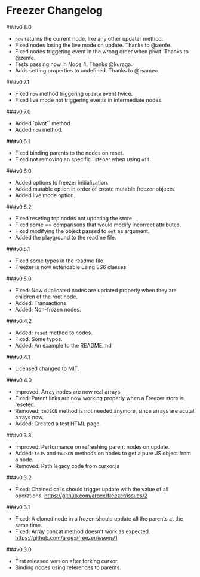 # Freezer Changelog
###v0.8.0
* `now` returns the current node, like any other updater method.
* Fixed nodes losing the live mode on update. Thanks to @zenfe.
* Fixed nodes triggering event in the wrong order when pivot. Thanks to @zenfe.
* Tests passing now in Node 4. Thanks @kuraga.
* Adds setting properties to undefined. Thanks to @rsamec. 

###v0.7.1
* Fixed `now` method triggering `update` event twice.
* Fixed live mode not triggering events in intermediate nodes.

###v0.7.0
* Added `pivot`` method.
* Added `now` method.

###v0.6.1
* Fixed binding parents to the nodes on reset.
* Fixed not removing an specific listener when using `off`.

###v0.6.0
* Added options to freezer initialization.
* Added mutable option in order of create mutable freezer objects.
* Added live mode option.

###v0.5.2
* Fixed reseting top nodes not updating the store
* Fixed some == comparisons that would modify incorrect attributes.
* Fixed modifying the object passed to `set` as argument.
* Added the playground to the readme file.

###v0.5.1
* Fixed some typos in the readme file
* Freezer is now extendable using ES6 classes

###v0.5.0
* Fixed: Now duplicated nodes are updated properly when they are children of the root node.
* Added: Transactions
* Added: Non-frozen nodes.

###v0.4.2
* Added: `reset` method to nodes.
* Fixed: Some typos.
* Added: An example to the README.md

###v0.4.1
* Licensed changed to MIT.

###v0.4.0
* Improved: Array nodes are now real arrays
* Fixed: Parent links are now working properly when a Freezer store is reseted.
* Removed: `toJSON` method is not needed anymore, since arrays are acutal arrays now.
* Added: Created a test HTML page.

###v0.3.3
* Improved: Performance on refreshing parent nodes on update.
* Added: `toJS` and `toJSON` methods on nodes to get a pure JS object from a node.
* Removed: Path legacy code from curxor.js

###v0.3.2
* Fixed: Chained calls should trigger update with the value of all operations. https://github.com/arqex/freezer/issues/2

###v0.3.1
* Fixed: A cloned node in a frozen should update all the parents at the same time.
* Fixed: Array concat method doesn't work as expected. https://github.com/arqex/freezer/issues/1

###v0.3.0
* First released version after forking curxor.
* Binding nodes using references to parents.

